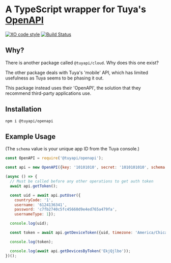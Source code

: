 # A TypeScript wrapper for Tuya's [OpenAPI](https://docs.tuya.com/en/iot/open-api/quick-start/solution-overview)

[![XO code style](https://img.shields.io/badge/code_style-XO-5ed9c7.svg)](https://github.com/xojs/xo) [![Build Status](https://travis-ci.com/TuyaAPI/openapi.svg?branch=master)](https://travis-ci.com/TuyaAPI/openapi)

## Why?

There is another package called `@tuyapi/cloud`.  Why does this one exist?

The other package deals with Tuya's 'mobile' API, which has limited usefulness as Tuya seems to be phasing it out.

This package instead uses their 'OpenAPI', the solution that they recommend third-party applications use.

## Installation

`npm i @tuyapi/openapi`

## Example Usage

(The `schema` value is your unique app ID from the Tuya console.)

```javascript
const OpenAPI = require('@tuyapi/openapi');

const api = new OpenAPI({key: '10101010', secret: '1010101010', schema: '10101010'});

(async () => {
  // Must be called before any other operations to get auth token
  await api.getToken();

  const uid = await api.putUser({
    countryCode: '1',
    username: '6124136341',
    password: 'c7fb2740c5fc45660d9e4ed765a479fa',
    usernameType: 1});

  console.log(uid);

  const token = await api.getDeviceToken({uid, timezone: 'America/Chicago'});

  console.log(token);

  console.log(await api.getDevicesByToken('EkjQjlbo'));
})();
```
